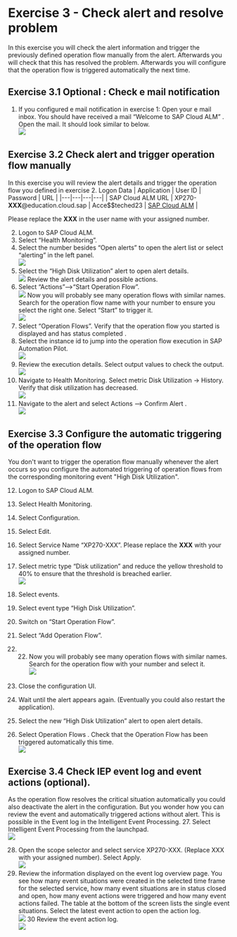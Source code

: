 # Exercise 3 - Check alert and resolve problem

In this exercise you will check the alert information and trigger the previously defined operation flow manually from the alert. Afterwards you will check that this has resolved the problem. Afterwards you will configure that the operation flow is triggered automatically the next time.
## Exercise 3.1 Optional : Check e mail notification 
1.	If you configured e mail notification in exercise 1:
Open your e mail inbox. You should have received a mail “Welcome to SAP Cloud ALM” . Open the mail. It should look similar to below.
<br>![](/exercises/ex3/images/001.png)

## Exercise 3.2 Check alert and trigger operation flow manually
In this exercise you will review the alert details and trigger the operation flow you defined in exercise 2.
Logon Data
| Application | User ID | Password | URL |
|---|---|---|---|
| SAP Cloud ALM URL | XP270-**XXX**@education.cloud.sap | Acce$$teched23 | [SAP Cloud ALM](https://ad263-ptnlz9xc.eu10.alm.cloud.sap/launchpad) |

Please replace the **XXX** in the user name with your assigned number.

2.	Logon to SAP Cloud ALM.
3.	Select “Health Monitoring”.
4.	Select the number besides “Open alerts” to open the alert list or select “alerting” in the left panel.
<br>![](/exercises/ex3/images/002.png)
5.	Select the “High Disk Utilization” alert to open alert details.
<br>![](/exercises/ex3/images/003.png)
Review the alert details and possible actions.
6.	Select “Actions”-->“Start Operation Flow”.
<br>![](/exercises/ex3/images/004.png)
	Now you will probably see many operation flows with similar names. Search for the operation flow name with your number to ensure you select the right one. Select “Start” to trigger it.
<br>![](/exercises/ex3/images/006.png)
7.	Select “Operation Flows”. Verify that the operation flow you started is displayed and has status completed .
8.	Select the instance id to jump into the operation flow execution in SAP Automation Pilot.
<br>![](/exercises/ex3/images/007.png)
9.	Review the execution details. Select output values to check the output.
<br>![](/exercises/ex3/images/008.png)
10.	Navigate to Health Monitoring. Select metric Disk Utilization -> History. Verify that disk utilization has decreased.
<br>![](/exercises/ex3/images/009.png)
11.	Navigate  to the alert and select Actions --> Confirm Alert .
<br>![](/exercises/ex3/images/005.png)
## Exercise 3.3 Configure the automatic triggering of the operation flow
You don't want to trigger the operation flow manually whenever the alert occurs so you configure the automated triggering of operation flows from the corresponding monitoring event "High Disk Utilization".

12.	Logon to SAP Cloud ALM.

13.	Select Health Monitoring.

14.	Select Configuration.
15.	Select Edit.
16.	Select Service Name “XP270-XXX”. Please replace the **XXX** with your assigned number.
17.	Select metric type “Disk utilization” and reduce the yellow threshold to 40% to ensure that the threshold is breached earlier.
<br>![](/exercises/ex3/images/010.png)
18.	Select events.
19.	Select event type “High Disk Utilization”.
20.	Switch on “Start Operation Flow”.
21.	Select “Add Operation Flow”.
22.	22.	Now you will probably see many operation flows with similar names. Search for the operation flow with your number and select it.
<br>![](/exercises/ex3/images/011.png)
23.	Close the configuration UI.
24.	Wait until the alert appears again. (Eventually you could also restart the application).
25.	Select the new “High Disk Utilization” alert to open alert details.
26.	Select Operation Flows . Check that the Operation Flow has been triggered automatically this time. 
<br>![](/exercises/ex3/images/006.png)
## Exercise 3.4 Check IEP event log and event actions (optional).
As the operation flow resolves the critical situation automatically you could also deactivate the alert in the configuration.
But you wonder how you can review the event and automatically triggered actions without alert. This is possible in the Event log in the Intelligent Event Processing.
27. Select Intelligent Event Processing from the launchpad.
<br>![](/exercises/ex3/images/013.png)

28. Open the scope selector and select service XP270-XXX. (Replace XXX with your assigned number). Select Apply.
<br>![](/exercises/ex3/images/014.png)
29. Review the information displayed on the  event log overview page. You see how many event situations were created in the selected time frame for the selected service, how many event situations are in status closed and open, how many event actions were triggered and how many event actions failed. The table at the bottom of the screen lists the single event situations. Select the latest event action to open the action log.
<br>![](/exercises/ex3/images/015.png)
30 Review the event action log.
<br>![](/exercises/ex3/images/016.png)

